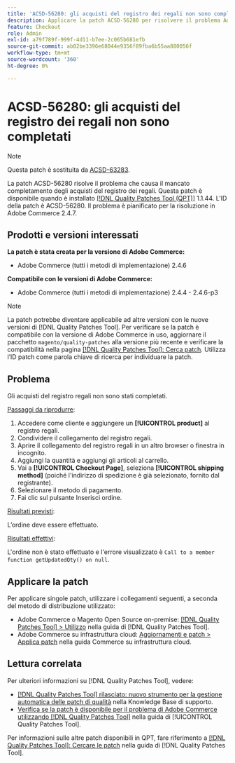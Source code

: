 ```yaml
---
title: 'ACSD-56280: gli acquisti del registro dei regali non sono completati'
description: Applicare la patch ACSD-56280 per risolvere il problema Adobe Commerce in cui gli acquisti del registro regali non sono completati
feature: Checkout
role: Admin
exl-id: a79f789f-999f-4d11-b7ee-2c065b681efb
source-git-commit: ab02be3396e68044e9356f89fba6b55aa880056f
workflow-type: tm+mt
source-wordcount: '360'
ht-degree: 0%

---
```


# ACSD-56280: gli acquisti del registro dei regali non sono completati

>[!NOTE]
>
>Questa patch è sostituita da [ACSD-63283](/help/tools/quality-patches-tool/patches-available-in-qpt/v1-1-58/acsd-63283-resolving-gift-registry-email-and-order-placement-issues-in-adobe-commerce.md).

La patch ACSD-56280 risolve il problema che causa il mancato completamento degli acquisti del registro dei regali. Questa patch è disponibile quando è installato [[!DNL Quality Patches Tool (QPT)]](https://experienceleague.adobe.com/it/docs/commerce-knowledge-base/kb/announcements/commerce-announcements/magento-quality-patches-released-new-tool-to-self-serve-quality-patches) 1.1.44. L’ID della patch è ACSD-56280. Il problema è pianificato per la risoluzione in Adobe Commerce 2.4.7.

## Prodotti e versioni interessati

**La patch è stata creata per la versione di Adobe Commerce:**

* Adobe Commerce (tutti i metodi di implementazione) 2.4.6

**Compatibile con le versioni di Adobe Commerce:**

* Adobe Commerce (tutti i metodi di implementazione) 2.4.4 - 2.4.6-p3

>[!NOTE]
>
>La patch potrebbe diventare applicabile ad altre versioni con le nuove versioni di [!DNL Quality Patches Tool]. Per verificare se la patch è compatibile con la versione di Adobe Commerce in uso, aggiornare il pacchetto `magento/quality-patches` alla versione più recente e verificare la compatibilità nella pagina [[!DNL Quality Patches Tool]: Cerca patch](https://experienceleague.adobe.com/tools/commerce-quality-patches/index.html?lang=it). Utilizza l’ID patch come parola chiave di ricerca per individuare la patch.

## Problema

Gli acquisti del registro regali non sono stati completati.

<u>Passaggi da riprodurre</u>:

1. Accedere come cliente e aggiungere un **[!UICONTROL product]** al registro regali.
1. Condividere il collegamento del registro regali.
1. Aprire il collegamento del registro regali in un altro browser o finestra in incognito.
1. Aggiungi la quantità e aggiungi gli articoli al carrello.
1. Vai a **[!UICONTROL Checkout Page]**, seleziona **[!UICONTROL shipping method]** (poiché l&#39;indirizzo di spedizione è già selezionato, fornito dal registrante).
1. Selezionare il metodo di pagamento.
1. Fai clic sul pulsante Inserisci ordine.

<u>Risultati previsti</u>:

L’ordine deve essere effettuato.

<u>Risultati effettivi</u>:

L&#39;ordine non è stato effettuato e l&#39;errore visualizzato è `Call to a member function getUpdatedQty() on null`.

## Applicare la patch

Per applicare singole patch, utilizzare i collegamenti seguenti, a seconda del metodo di distribuzione utilizzato:

* Adobe Commerce o Magento Open Source on-premise: [[!DNL Quality Patches Tool] > Utilizzo](/help/tools/quality-patches-tool/usage.md) nella guida di [!DNL Quality Patches Tool].
* Adobe Commerce su infrastruttura cloud: [Aggiornamenti e patch > Applica patch](https://experienceleague.adobe.com/docs/commerce-cloud-service/user-guide/develop/upgrade/apply-patches.html?lang=it) nella guida Commerce su infrastruttura cloud.

## Lettura correlata

Per ulteriori informazioni su [!DNL Quality Patches Tool], vedere:

* [[!DNL Quality Patches Tool] rilasciato: nuovo strumento per la gestione automatica delle patch di qualità](https://experienceleague.adobe.com/it/docs/commerce-knowledge-base/kb/announcements/commerce-announcements/magento-quality-patches-released-new-tool-to-self-serve-quality-patches) nella Knowledge Base di supporto.
* [Verifica se la patch è disponibile per il problema di Adobe Commerce utilizzando  [!DNL Quality Patches Tool]](/help/tools/quality-patches-tool/patches-available-in-qpt/check-patch-for-magento-issue-with-magento-quality-patches.md) nella guida di [!UICONTROL Quality Patches Tool].


Per informazioni sulle altre patch disponibili in QPT, fare riferimento a [[!DNL Quality Patches Tool]: Cercare le patch](https://experienceleague.adobe.com/tools/commerce-quality-patches/index.html?lang=it) nella guida di [!DNL Quality Patches Tool].
